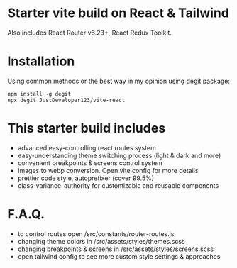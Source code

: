 # Starter vite build on React & Tailwind

Also includes React Router v6.23+, React Redux Toolkit.

# Installation

Using common methods or the best way in my opinion using degit package:

```
npm install -g degit
npx degit JustDeveloper123/vite-react
```

# This starter build includes

- advanced easy-controlling react routes system
- easy-understanding theme switching process (light & dark and more)
- convenient breakpoints & screens control system
- images to webp conversion. Open vite config for more details
- prettier code style, autoprefixer (cover 99.5%)
- class-variance-authority for customizable and reusable components

# F.A.Q.

- to control routes open /src/constants/router-routes.js
- changing theme colors in /src/assets/styles/themes.scss
- changing breakpoints & screens in /src/assets/styles/screens.scss
- open tailwind config to see more custom style settings & approaches
